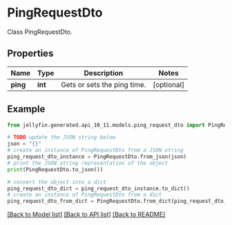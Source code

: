 # PingRequestDto

Class PingRequestDto.

## Properties

Name | Type | Description | Notes
------------ | ------------- | ------------- | -------------
**ping** | **int** | Gets or sets the ping time. | [optional] 

## Example

```python
from jellyfin.generated.api_10_11.models.ping_request_dto import PingRequestDto

# TODO update the JSON string below
json = "{}"
# create an instance of PingRequestDto from a JSON string
ping_request_dto_instance = PingRequestDto.from_json(json)
# print the JSON string representation of the object
print(PingRequestDto.to_json())

# convert the object into a dict
ping_request_dto_dict = ping_request_dto_instance.to_dict()
# create an instance of PingRequestDto from a dict
ping_request_dto_from_dict = PingRequestDto.from_dict(ping_request_dto_dict)
```
[[Back to Model list]](../README.md#documentation-for-models) [[Back to API list]](../README.md#documentation-for-api-endpoints) [[Back to README]](../README.md)


